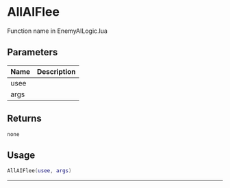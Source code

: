 # AllAIFlee

Function name in EnemyAILogic.lua

## Parameters

| Name | Description |
| ---- | ----------- |
| usee |             |
| args |             |

## Returns

`none`

## Usage

```lua
AllAIFlee(usee, args)
```

---
